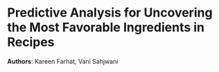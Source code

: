 # Predictive Analysis for Uncovering the Most Favorable Ingredients in Recipes
**Authors**: Kareen Farhat, Vani Sahjwani
